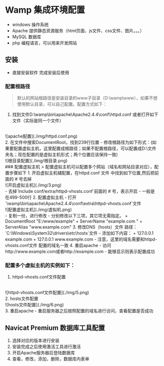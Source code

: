 # Wamp 集成环境配置
- windows 操作系统
- Apache 提供静态资源服务（html页面、js文件、css文件、图片。。。）
- MySQL 数据库
- php 编程语言，可以用来开发网站
## 安装
- 直接安装软件 完成安装后使用
### 配置根路径
> 默认的网站根路径是安装目录的www子目录（D:\wamp\www），如果不想使用默认目录，可以自己配置。配置方式如下：

1. 找到文件D:\wamp\bin\apache\Apache2.4.4\conf\httpd.conf 或者打开如下文件（实际是同一个文件）
  <br/>
  ![apache配置](./img/httpd.conf.png)
  <br/>
2. 在文件中搜索DocumentRoot，找到239行位置
- 修改根路径为如下形式：(如果要配置虚拟主机，这里配置成根路径；如果不配置根路径，可以配置成D:\文件夹名；现在配置的是虚拟主机形式；两个位置应该保持一致)
  <br/>
  ![根目录配置](./img/根目录.png)
  <br/>
### 配置虚拟主机
> 配置虚拟主机可以配置多个网站（域名和网站目录对应），配置步骤如下
1. 开启虚拟主机辅配置，在httpd.conf 文件 中找到如下位置,然后把前面的 # 号去掉
  <br/>
  ![开启虚拟主机](./img/3.png)
  <br/>
- 去掉`Include conf/extra/httpd-vhosts.conf`前面的 # 号，表示开启
- 一般是在499-500行
2. 配置虚拟主机
- 打开`\wamp\bin\apache\Apache2.4.4\conf\extra\httpd-vhosts.conf`文件
  <br/>
  ![配置虚拟主机](./img/虚拟机.png)
  <br/>
- 复制一份，进行修改
- 分别修改以下三项，其它项无需指定。
    + DocumentRoot "E:/www/example"
    + ServerName "example.com "
    + ServerAlias "www.example.com"
3. 修改DNS（hosts）文件 路径：`C:\Windows\System32\drivers\etc\hosts`文件
- 添加如下内容：
    + 127.0.0.1  example.com  
    + 127.0.0.1  www.example.com
- 注意，这里的域名需要和httpd-vhosts.conf文件 配置的域名一致  
4. 重启apache
- 访问http://www.example.com或者http://example.com 
- 能够显示则表示配置成功

### 配置多个虚拟主机的实例如下：
1. httpd-vhosts.conf文件配置
  <br/>
  ![httpd-vhosts.conf文件配置](./img/5.png)
  <br/>
2. hosts文件配置
  <br/>
  ![hosts文件配置](./img/6.png)
  <br/>
3. 重启apache
- 重启服务器之后按照配置的域名进行访问，查看配置是否成功

## Navicat Premium  数据库工具配置
1. 选择对应的版本进行安装
2. 安装完成之后使用激活工具进行激活
3. 开启Apache服务器后登陆数据库
4. 查看，修改，添加，删除，数据库内表单

